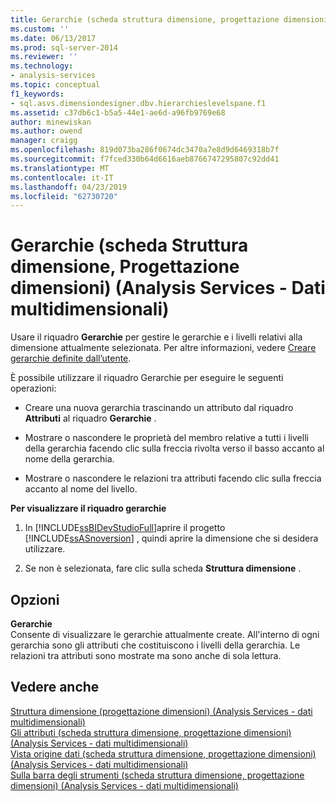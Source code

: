```yaml
---
title: Gerarchie (scheda struttura dimensione, progettazione dimensioni) (Analysis Services - dati multidimensionali) | Microsoft Docs
ms.custom: ''
ms.date: 06/13/2017
ms.prod: sql-server-2014
ms.reviewer: ''
ms.technology:
- analysis-services
ms.topic: conceptual
f1_keywords:
- sql.asvs.dimensiondesigner.dbv.hierarchieslevelspane.f1
ms.assetid: c37db6c1-b5a5-44e1-ae6d-a96fb9769e68
author: minewiskan
ms.author: owend
manager: craigg
ms.openlocfilehash: 819d073ba286f0674dc3470a7e8d9d6469318b7f
ms.sourcegitcommit: f7fced330b64d6616aeb8766747295807c92dd41
ms.translationtype: MT
ms.contentlocale: it-IT
ms.lasthandoff: 04/23/2019
ms.locfileid: "62730720"
---
```

# <a name="hierarchies-dimension-structure-tab-dimension-designer-analysis-services---multidimensional-data"></a>Gerarchie (scheda Struttura dimensione, Progettazione dimensioni) (Analysis Services - Dati multidimensionali)
  Usare il riquadro **Gerarchie** per gestire le gerarchie e i livelli relativi alla dimensione attualmente selezionata. Per altre informazioni, vedere [Creare gerarchie definite dall’utente](multidimensional-models/user-defined-hierarchies-create.md).  
  
 È possibile utilizzare il riquadro Gerarchie per eseguire le seguenti operazioni:  
  
-   Creare una nuova gerarchia trascinando un attributo dal riquadro **Attributi** al riquadro **Gerarchie** .  
  
-   Mostrare o nascondere le proprietà del membro relative a tutti i livelli della gerarchia facendo clic sulla freccia rivolta verso il basso accanto al nome della gerarchia.  
  
-   Mostrare o nascondere le relazioni tra attributi facendo clic sulla freccia accanto al nome del livello.  
  
 **Per visualizzare il riquadro gerarchie**  
  
1.  In [!INCLUDE[ssBIDevStudioFull](../includes/ssbidevstudiofull-md.md)]aprire il progetto [!INCLUDE[ssASnoversion](../includes/ssasnoversion-md.md)] , quindi aprire la dimensione che si desidera utilizzare.  
  
2.  Se non è selezionata, fare clic sulla scheda **Struttura dimensione** .  
  
## <a name="options"></a>Opzioni  
 **Gerarchie**  
 Consente di visualizzare le gerarchie attualmente create. All'interno di ogni gerarchia sono gli attributi che costituiscono i livelli della gerarchia. Le relazioni tra attributi sono mostrate ma sono anche di sola lettura.  
  
## <a name="see-also"></a>Vedere anche  
 [Struttura dimensione &#40;progettazione dimensioni&#41; &#40;Analysis Services - dati multidimensionali&#41;](dimension-structure-dimension-designer-analysis-services-multidimensional-data.md)   
 [Gli attributi &#40;scheda struttura dimensione, progettazione dimensioni&#41; &#40;Analysis Services - dati multidimensionali&#41;](attributes-dimension-designer-analysis-services-multidimensional-data.md)   
 [Vista origine dati &#40;scheda struttura dimensione, progettazione dimensioni&#41; &#40;Analysis Services - dati multidimensionali&#41;](datasource-view-dimension-designer-analysis-services-multidimensional-data.md)   
 [Sulla barra degli strumenti &#40;scheda struttura dimensione, progettazione dimensioni&#41; &#40;Analysis Services - dati multidimensionali&#41;](toolbar-dimension-structure-designer-analysis-services-multidimensional-data.md)  
  
  
